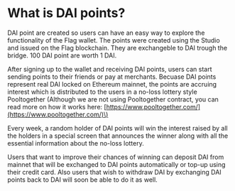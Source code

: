 # What is DAI points?

DAI point are created so users can have an easy way to explore the functionality of the Flag wallet. The points were created using the Studio and issued on the Flag blockchain. They are exchangeble to DAI trough the bridge. 100 DAI point are worth 1 DAI. 

After signing up to the wallet and receiving DAI points, users can start sending points to their friends or pay at merchants. Becuase DAI points represent real DAI locked on Ethereum mainnet, the points are accruing interest which is distributed to the users in a no-loss lottery style Pooltogether \(Although we are not using Pooltogether contract, you can read more on how it works here: [https://www.pooltogether.com/](https://www.pooltogether.com/)\) 

Every week, a random holder of DAI points will win the interest raised by all the holders in a special screen that announces the winner along with all the essential information about the no-loss lottery.

Users that want to improve their chances of winning can deposit DAI from mainnet that will be exchanged to DAI points automatically or top-up using their credit card. Also users that wish to withdraw DAI by exchanging DAI points back to DAI will soon be able to do it as well.

